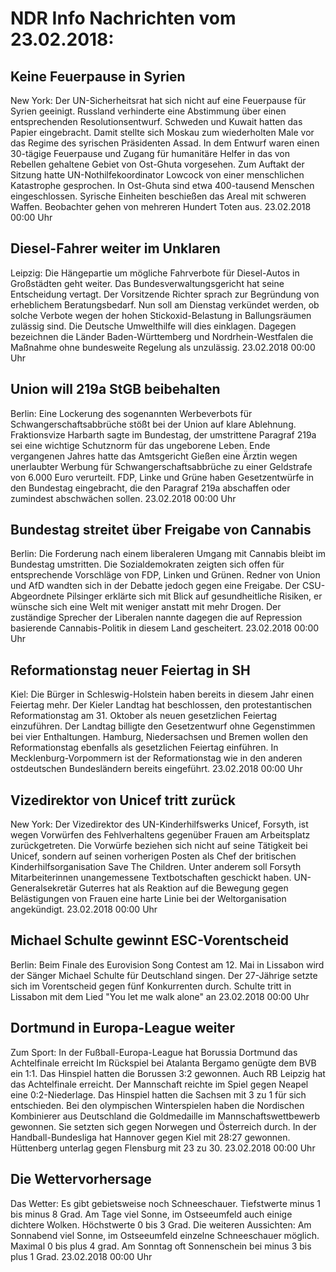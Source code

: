 # NDR Info Nachrichten vom 23.02.2018:


## Keine Feuerpause in Syrien
New York: Der UN-Sicherheitsrat hat sich nicht auf eine Feuerpause für Syrien geeinigt. Russland verhinderte eine Abstimmung über einen entsprechenden Resolutionsentwurf. Schweden und Kuwait hatten das Papier eingebracht. Damit stellte sich Moskau zum wiederholten Male vor das Regime des syrischen Präsidenten Assad. In dem Entwurf waren einen 30-tägige Feuerpause und Zugang für humanitäre Helfer in das von Rebellen gehaltene Gebiet von Ost-Ghuta vorgesehen. Zum Auftakt der Sitzung hatte UN-Nothilfekoordinator Lowcock von einer menschlichen Katastrophe gesprochen. In Ost-Ghuta sind etwa 400-tausend Menschen eingeschlossen. Syrische Einheiten beschießen das Areal mit schweren Waffen. Beobachter gehen von mehreren Hundert Toten aus. 23.02.2018 00:00 Uhr 

## Diesel-Fahrer weiter im Unklaren
Leipzig: Die Hängepartie um mögliche Fahrverbote für Diesel-Autos in Großstädten geht weiter. Das Bundesverwaltungsgericht hat seine Entscheidung vertagt. Der Vorsitzende Richter sprach zur Begründung von erheblichem Beratungsbedarf. Nun soll am Dienstag verkündet werden, ob solche Verbote wegen der hohen Stickoxid-Belastung in Ballungsräumen zulässig sind. Die Deutsche Umwelthilfe will dies einklagen. Dagegen bezeichnen die Länder Baden-Württemberg und Nordrhein-Westfalen die Maßnahme ohne bundesweite Regelung als unzulässig. 23.02.2018 00:00 Uhr 

## Union will 219a StGB beibehalten
Berlin: Eine Lockerung des sogenannten Werbeverbots für Schwangerschaftsabbrüche stößt bei der Union auf klare Ablehnung. Fraktionsvize Harbarth sagte im Bundestag, der umstrittene Paragraf 219a sei eine wichtige Schutznorm für das ungeborene Leben. Ende vergangenen Jahres hatte das Amtsgericht Gießen eine Ärztin wegen unerlaubter Werbung für Schwangerschaftsabbrüche zu einer Geldstrafe von 6.000 Euro verurteilt. FDP, Linke und Grüne haben Gesetzentwürfe in den Bundestag eingebracht, die den Paragraf 219a abschaffen oder zumindest abschwächen sollen. 23.02.2018 00:00 Uhr 

## Bundestag streitet über Freigabe von Cannabis
Berlin: Die Forderung nach einem liberaleren Umgang mit Cannabis bleibt im Bundestag umstritten. Die Sozialdemokraten zeigten sich offen für entsprechende Vorschläge von FDP, Linken und Grünen. Redner von Union und AfD wandten sich in der Debatte jedoch gegen eine Freigabe. Der CSU-Abgeordnete Pilsinger erklärte sich mit Blick auf gesundheitliche Risiken, er wünsche sich eine Welt mit weniger anstatt mit mehr Drogen. Der zuständige Sprecher der Liberalen nannte dagegen die auf Repression basierende Cannabis-Politik in diesem Land gescheitert. 23.02.2018 00:00 Uhr 

## Reformationstag neuer Feiertag in SH
Kiel: Die Bürger in Schleswig-Holstein haben bereits in diesem Jahr einen Feiertag mehr. Der Kieler Landtag hat beschlossen, den protestantischen Reformationstag am 31. Oktober als neuen gesetzlichen Feiertag einzuführen. Der Landtag billigte den Gesetzentwurf ohne Gegenstimmen bei vier Enthaltungen. Hamburg, Niedersachsen und Bremen wollen den Reformationstag ebenfalls als gesetzlichen Feiertag einführen. In Mecklenburg-Vorpommern ist der Reformationstag wie in den anderen ostdeutschen Bundesländern bereits eingeführt. 23.02.2018 00:00 Uhr 

## Vizedirektor von Unicef tritt zurück
New York: Der Vizedirektor des UN-Kinderhilfswerks Unicef, Forsyth, ist wegen Vorwürfen des Fehlverhaltens gegenüber Frauen am Arbeitsplatz zurückgetreten. Die Vorwürfe beziehen sich nicht auf seine Tätigkeit bei Unicef, sondern auf seinen vorherigen Posten als Chef der britischen Kinderhilfsorganisation Save The Children. Unter anderem soll Forsyth Mitarbeiterinnen unangemessene Textbotschaften geschickt haben. UN-Generalsekretär Guterres hat als Reaktion auf die Bewegung gegen Belästigungen von Frauen eine harte Linie bei der Weltorganisation angekündigt. 23.02.2018 00:00 Uhr 

## Michael Schulte gewinnt ESC-Vorentscheid
Berlin: Beim Finale des Eurovision Song Contest am 12. Mai in Lissabon wird der Sänger Michael Schulte für Deutschland singen. Der 27-Jährige setzte sich im Vorentscheid gegen fünf Konkurrenten durch. Schulte tritt in Lissabon mit dem Lied "You let me walk alone" an 23.02.2018 00:00 Uhr 

## Dortmund in Europa-League weiter
Zum Sport: In der Fußball-Europa-League hat Borussia Dortmund das Achtelfinale erreicht Im Rückspiel bei Atalanta Bergamo genügte dem BVB ein 1:1. Das Hinspiel hatten die Borussen 3:2 gewonnen. Auch RB Leipzig hat das Achtelfinale erreicht. Der Mannschaft reichte im Spiel gegen Neapel eine 0:2-Niederlage. Das Hinspiel hatten die Sachsen mit 3 zu 1 für sich entschieden. Bei den olympischen Winterspielen haben die Nordischen Kombinierer aus Deutschland die Goldmedaille im Mannschaftswettbewerb gewonnen. Sie setzten sich gegen Norwegen und Österreich durch. In der Handball-Bundesliga hat Hannover gegen Kiel mit 28:27 gewonnen. Hüttenberg unterlag gegen Flensburg mit 23 zu 30. 23.02.2018 00:00 Uhr 

## Die Wettervorhersage
Das Wetter: Es gibt gebietsweise noch Schneeschauer. Tiefstwerte minus 1 bis minus 8 Grad. Am Tage viel Sonne, im Ostseeumfeld auch einige dichtere Wolken. Höchstwerte 0 bis 3 Grad. Die weiteren Aussichten: Am Sonnabend viel Sonne, im Ostseeumfeld einzelne Schneeschauer möglich. Maximal 0 bis plus 4 grad. Am Sonntag oft Sonnenschein bei minus 3 bis plus 1 Grad. 23.02.2018 00:00 Uhr 
